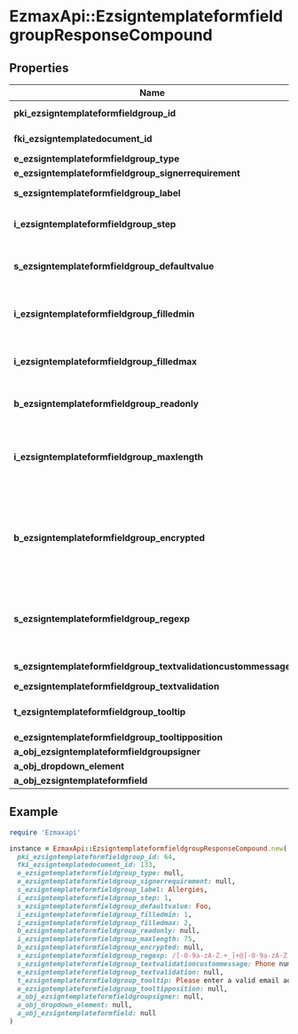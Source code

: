 # EzmaxApi::EzsigntemplateformfieldgroupResponseCompound

## Properties

| Name | Type | Description | Notes |
| ---- | ---- | ----------- | ----- |
| **pki_ezsigntemplateformfieldgroup_id** | **Integer** | The unique ID of the Ezsigntemplateformfieldgroup |  |
| **fki_ezsigntemplatedocument_id** | **Integer** | The unique ID of the Ezsigntemplatedocument |  |
| **e_ezsigntemplateformfieldgroup_type** | [**FieldEEzsigntemplateformfieldgroupType**](FieldEEzsigntemplateformfieldgroupType.md) |  |  |
| **e_ezsigntemplateformfieldgroup_signerrequirement** | [**FieldEEzsigntemplateformfieldgroupSignerrequirement**](FieldEEzsigntemplateformfieldgroupSignerrequirement.md) |  | [optional] |
| **s_ezsigntemplateformfieldgroup_label** | **String** | The Label for the Ezsigntemplateformfieldgroup |  |
| **i_ezsigntemplateformfieldgroup_step** | **Integer** | The step when the Ezsigntemplatesigner will be invited to fill the form fields |  |
| **s_ezsigntemplateformfieldgroup_defaultvalue** | **String** | The default value for the Ezsigntemplateformfieldgroup  You can use the codes below and they will be replaced at signature time.    | Code | Description | Example | | ------------------------- | ------------ | ------------ | | {sUserFirstname} | The first name of the contact | John | | {sUserLastname} | The last name of the contact | Doe | | {sUserJobtitle} | The job title | Sales Representative | | {sEmailAddress} | The email address | email@example.com | | {sPhoneE164} | A phone number in E.164 Format | +15149901516 | | {sPhoneE164Cell} | A phone number in E.164 Format | +15149901516 | | [optional] |
| **i_ezsigntemplateformfieldgroup_filledmin** | **Integer** | The minimum number of Ezsigntemplateformfield that must be filled in the Ezsigntemplateformfieldgroup |  |
| **i_ezsigntemplateformfieldgroup_filledmax** | **Integer** | The maximum number of Ezsigntemplateformfield that must be filled in the Ezsigntemplateformfieldgroup |  |
| **b_ezsigntemplateformfieldgroup_readonly** | **Boolean** | Whether the Ezsigntemplateformfieldgroup is read only or not. |  |
| **i_ezsigntemplateformfieldgroup_maxlength** | **Integer** | The maximum length for the value in the Ezsigntemplateformfieldgroup  This can only be set if eEzsigntemplateformfieldgroupType is **Text** or **Textarea** | [optional] |
| **b_ezsigntemplateformfieldgroup_encrypted** | **Boolean** | Whether the Ezsigntemplateformfieldgroup is encrypted in the database or not. Encrypted values are not displayed on the Ezsigndocument. This can only be set if eEzsigntemplateformfieldgroupType is **Text** or **Textarea** | [optional] |
| **s_ezsigntemplateformfieldgroup_regexp** | **String** | A regular expression to indicate what values are acceptable for the Ezsigntemplateformfieldgroup.  This can only be set if eEzsigntemplateformfieldgroupType is **Text** or **Textarea** | [optional] |
| **s_ezsigntemplateformfieldgroup_textvalidationcustommessage** | **String** | Description of validation rule. Show by signatory. | [optional] |
| **e_ezsigntemplateformfieldgroup_textvalidation** | [**EnumTextvalidation**](EnumTextvalidation.md) |  | [optional] |
| **t_ezsigntemplateformfieldgroup_tooltip** | **String** | A tooltip that will be presented to Ezsigntemplatesigner about the Ezsigntemplateformfieldgroup | [optional] |
| **e_ezsigntemplateformfieldgroup_tooltipposition** | [**FieldEEzsigntemplateformfieldgroupTooltipposition**](FieldEEzsigntemplateformfieldgroupTooltipposition.md) |  | [optional] |
| **a_obj_ezsigntemplateformfieldgroupsigner** | [**Array&lt;EzsigntemplateformfieldgroupsignerResponseCompound&gt;**](EzsigntemplateformfieldgroupsignerResponseCompound.md) |  |  |
| **a_obj_dropdown_element** | [**Array&lt;CustomDropdownElementResponseCompound&gt;**](CustomDropdownElementResponseCompound.md) |  | [optional] |
| **a_obj_ezsigntemplateformfield** | [**Array&lt;EzsigntemplateformfieldResponseCompound&gt;**](EzsigntemplateformfieldResponseCompound.md) |  |  |

## Example

```ruby
require 'Ezmaxapi'

instance = EzmaxApi::EzsigntemplateformfieldgroupResponseCompound.new(
  pki_ezsigntemplateformfieldgroup_id: 64,
  fki_ezsigntemplatedocument_id: 133,
  e_ezsigntemplateformfieldgroup_type: null,
  e_ezsigntemplateformfieldgroup_signerrequirement: null,
  s_ezsigntemplateformfieldgroup_label: Allergies,
  i_ezsigntemplateformfieldgroup_step: 1,
  s_ezsigntemplateformfieldgroup_defaultvalue: Foo,
  i_ezsigntemplateformfieldgroup_filledmin: 1,
  i_ezsigntemplateformfieldgroup_filledmax: 2,
  b_ezsigntemplateformfieldgroup_readonly: null,
  i_ezsigntemplateformfieldgroup_maxlength: 75,
  b_ezsigntemplateformfieldgroup_encrypted: null,
  s_ezsigntemplateformfieldgroup_regexp: /[-0-9a-zA-Z.+_]+@[-0-9a-zA-Z.+_]+.[a-zA-Z]{2,4}/,
  s_ezsigntemplateformfieldgroup_textvalidationcustommessage: Phone number,
  e_ezsigntemplateformfieldgroup_textvalidation: null,
  t_ezsigntemplateformfieldgroup_tooltip: Please enter a valid email address,
  e_ezsigntemplateformfieldgroup_tooltipposition: null,
  a_obj_ezsigntemplateformfieldgroupsigner: null,
  a_obj_dropdown_element: null,
  a_obj_ezsigntemplateformfield: null
)
```

